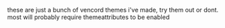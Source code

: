 these are just a bunch of vencord themes i've made, try them out or dont.
most will probably require themeattributes to be enabled